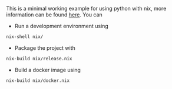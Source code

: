 This is a minimal working example for using python with nix, more information can be found [here](https://sotelo.dev/blog/nix-for-pythonistas). You can

* Run a development environment using

```bash
nix-shell nix/
```

* Package the project with

```bash
nix-build nix/release.nix
```

* Build a docker image using

```bash
nix-build nix/docker.nix
```
